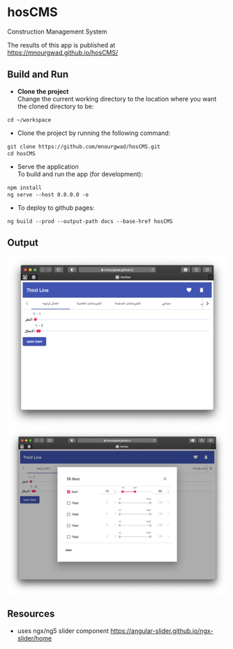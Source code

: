 # hosCMS
Construction Management System

 The results of this app is published at https://mnourgwad.github.io/hosCMS/

## Build and Run



* **Clone the project**  
Change the current working directory to the location where you want the cloned directory to be:

```terminal
cd ~/workspace
```

* Clone the project by running the following command:

```terminal
git clone https://github.com/mnourgwad/hosCMS.git
cd hosCMS
```
* Serve the application  
To build and run the app (for development):

```terminal
npm install
ng serve --host 0.0.0.0 -o
```

* To deploy to github pages:

```terminal
ng build --prod --output-path docs --base-href hosCMS
```

## Output

<img src="doc/screen1.png" alt="screen1">
<img src="doc/screen2.png" alt="screen2">

## Resources
* uses ngx/ng5 slider component https://angular-slider.github.io/ngx-slider/home
